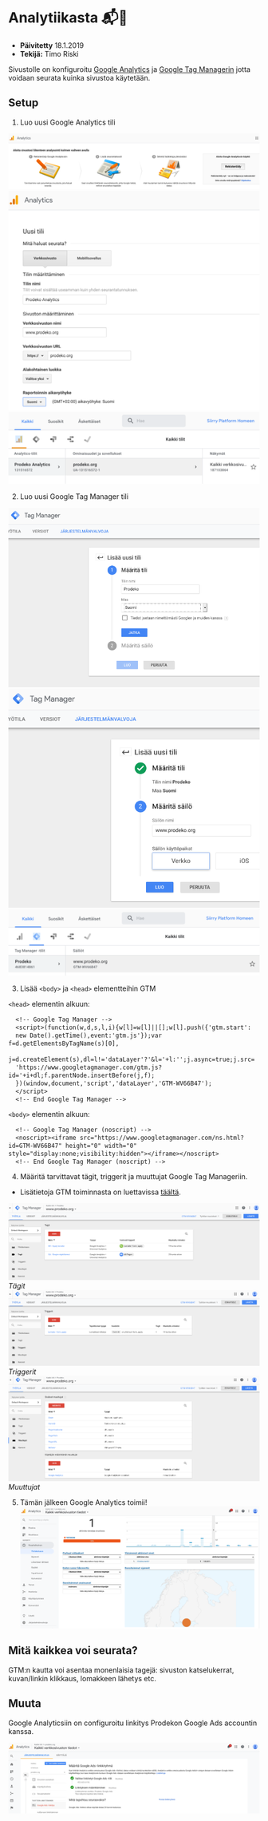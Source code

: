 # Analytiikasta :mailbox_with_mail::email:

- **Päivitetty** 18.1.2019
- **Tekijä:** Timo Riski

Sivustolle on konfiguroitu [Google Analytics](https://analytics.google.com) ja [Google Tag Managerin](https://tagmanager.google.com) jotta voidaan seurata kuinka sivustoa käytetään. 

## Setup

1. Luo uusi Google Analytics tili

![Luo uusi Google Analytics tili kuva 1](images/analytics/ga-account-1.png)
![Luo uusi Google Analytics tili kuva 2](images/analytics/ga-account-2.png)
![Luo uusi Google Analytics tili kuva 3](images/analytics/ga-account-3.png)

2. Luo uusi Google Tag Manager tili

![Luo uusi Google Tag Manager tili kuva 1](images/analytics/gtm-account-1.png)
![Luo uusi Google Tag Manager tili kuva 2](images/analytics/gtm-account-2.png)
![Luo uusi Google Tag Manager tili kuva 3](images/analytics/gtm-account-3.png)

3. Lisää `<body>` ja `<head>` elementteihin GTM

`<head>` elementin alkuun:
```
  <!-- Google Tag Manager -->
  <script>(function(w,d,s,l,i){w[l]=w[l]||[];w[l].push({'gtm.start':
  new Date().getTime(),event:'gtm.js'});var f=d.getElementsByTagName(s)[0],
  j=d.createElement(s),dl=l!='dataLayer'?'&l='+l:'';j.async=true;j.src=
  'https://www.googletagmanager.com/gtm.js?id='+i+dl;f.parentNode.insertBefore(j,f);
  })(window,document,'script','dataLayer','GTM-WV66B47');
  </script>
  <!-- End Google Tag Manager -->
```

`<body>` elementin alkuun:
```
  <!-- Google Tag Manager (noscript) -->
  <noscript><iframe src="https://www.googletagmanager.com/ns.html?id=GTM-WV66B47" height="0" width="0" style="display:none;visibility:hidden"></iframe></noscript>
  <!-- End Google Tag Manager (noscript) -->
```

4. Määritä tarvittavat tägit, triggerit ja muuttujat Google Tag Manageriin. 
- Lisätietoja GTM toiminnasta on luettavissa [täältä](https://support.google.com/tagmanager/answer/6102821?hl=fi).

![GTM tägit](images/analytics/gtm-tags.png)
*Tägit*
![GTM triggerit](images/analytics/gtm-triggers.png)
*Triggerit*
![GTM muuttujat](images/analytics/gtm-variables.png)
*Muuttujat*

5. Tämän jälkeen Google Analytics toimii!
![GA toimii!](images/analytics/ga.png)

## Mitä kaikkea voi seurata?

GTM:n kautta voi asentaa monenlaisia tagejä: sivuston katselukerrat, kuvan/linkin klikkaus, lomakkeen lähetys etc.

## Muuta

Google Analyticsiin on configuroitu linkitys Prodekon Google Ads accountin kanssa.

![Google Analytics & Google Ads linkitys](images/analytics/google-ads-linkitys.png)